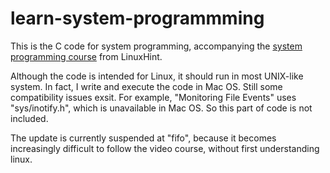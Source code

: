 # learn-system-programmming

This is the C code for system programming, accompanying the [system programming course](https://www.youtube.com/watch?v=6OSeJFo6GOc) from LinuxHint.

Although the code is intended for Linux, it should run in most UNIX-like system. In fact, I write and execute the code in Mac OS. Still some compatibility issues exsit. For example, "Monitoring File Events" uses "sys/inotify.h", which is unavailable in Mac OS. So this part of code is not included.

The update is currently suspended at "fifo", because it becomes increasingly difficult to follow the video course, without first understanding linux.
